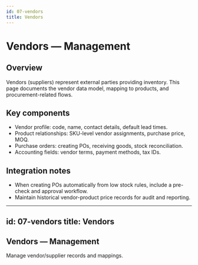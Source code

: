```yaml
---
id: 07-vendors
title: Vendors
---
```


# Vendors — Management

## Overview
Vendors (suppliers) represent external parties providing inventory. This page documents the vendor data model, mapping to products, and procurement-related flows.

## Key components
- Vendor profile: code, name, contact details, default lead times.
- Product relationships: SKU-level vendor assignments, purchase price, MOQ.
- Purchase orders: creating POs, receiving goods, stock reconciliation.
- Accounting fields: vendor terms, payment methods, tax IDs.

## Integration notes
- When creating POs automatically from low stock rules, include a pre-check and approval workflow.
- Maintain historical vendor-product price records for audit and reporting.
---
id: 07-vendors
title: Vendors
---

## Vendors — Management

Manage vendor/supplier records and mappings.
